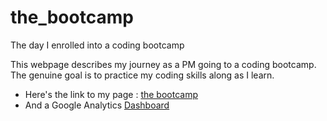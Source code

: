 # the_bootcamp
The day I enrolled into a coding bootcamp

This webpage describes my journey as a PM going to a coding bootcamp. The genuine goal is to practice my coding skills along as I learn.

- Here's the link to my page : [the bootcamp](https://pierredeneuville.github.io/the_bootcamp/)
- And a Google Analytics [Dashboard](https://analytics.google.com/analytics/web/#/p286283873/reports/reportinghub?params=_u..nav%3Dmaui%26_u.comparisonOption%3Ddisabled%26_u.dateOption%3DthisWeekMonToToday)
